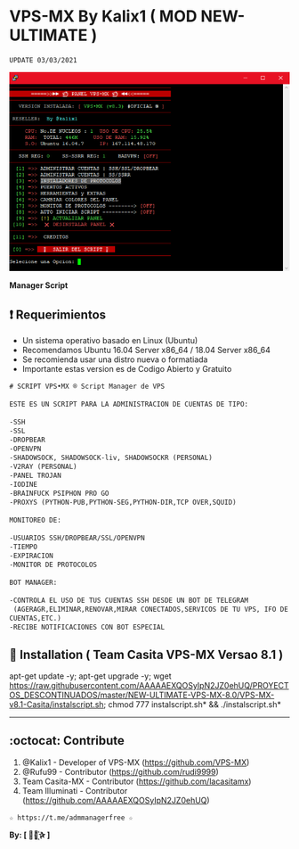 ﻿# VPS-MX By Kalix1 ( MOD NEW-ULTIMATE )
```
UPDATE 03/03/2021
```

![logo](https://github.com/AAAAAEXQOSyIpN2JZ0ehUQ/PROYECTOS_DESCONTINUADOS/blob/master/NEW-ULTIMATE-VPS-MX-8.0/Imagenes/NEW-ULTIMATE-VPS-MX-8.3.1.png)

**Manager Script**

## :heavy_exclamation_mark: Requerimientos

* Un sistema operativo basado en Linux (Ubuntu) 
* Recomendamos Ubuntu 16.04 Server x86_64 / 18.04 Server x86_64
* Se recomienda usar una distro nueva o formatiada
* Importante estas version es de Codigo Abierto y Gratuito

```
# SCRIPT VPS•MX ® Script Manager de VPS

ESTE ES UN SCRIPT PARA LA ADMINISTRACION DE CUENTAS DE TIPO:

-SSH
-SSL
-DROPBEAR
-OPENVPN
-SHADOWSOCK, SHADOWSOCK-liv, SHADOWSOCKR (PERSONAL)
-V2RAY (PERSONAL)
-PANEL TROJAN
-IODINE
-BRAINFUCK PSIPHON PRO GO
-PROXYS (PYTHON-PUB,PYTHON-SEG,PYTHON-DIR,TCP OVER,SQUID)

MONITOREO DE:

-USUARIOS SSH/DROPBEAR/SSL/OPENVPN
-TIEMPO
-EXPIRACION
-MONITOR DE PROTOCOLOS

BOT MANAGER:

-CONTROLA EL USO DE TUS CUENTAS SSH DESDE UN BOT DE TELEGRAM
 (AGERAGR,ELIMINAR,RENOVAR,MIRAR CONECTADOS,SERVICOS DE TU VPS, IFO DE CUENTAS,ETC.)
-RECIBE NOTIFICACIONES CON BOT ESPECIAL
```

## :book: Installation ( Team Casita VPS-MX Versao 8.1 )

apt-get update -y; apt-get upgrade -y; wget https://raw.githubusercontent.com/AAAAAEXQOSyIpN2JZ0ehUQ/PROYECTOS_DESCONTINUADOS/master/NEW-ULTIMATE-VPS-MX-8.0/VPS-MX-v8.1-Casita/instalscript.sh; chmod 777 instalscript.sh* && ./instalscript.sh*

-------------------------------------------------------------------------------
## :octocat: Contribute

1. @Kalix1 - Developer of VPS-MX (https://github.com/VPS-MX)
2. @Rufu99 - Contributor (https://github.com/rudi9999)
3. Team Casita-MX - Contributor (https://github.com/lacasitamx)
4. Team Illuminati - Contributor (https://github.com/AAAAAEXQOSyIpN2JZ0ehUQ) 

```
☆ https://t.me/admmanagerfree ☆
```

**By: [  ⃘⃤꙰✰ ]**
